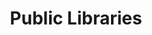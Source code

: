 ---
title: Public Libraries
categories: CommunityAssets
owner: City of Oakland
license:
month:
year: 2015
resourceType: geojson
fileName: libraries.geojson
geoType: circle
layout: data
coverage:
webLink: https://data.oaklandnet.com/
---